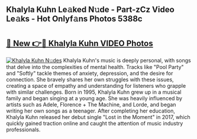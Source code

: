 ## Khalyla Kuhn Le𝚊ked N𝚞de - Part-zCz Video Le𝚊ks - Hot Onlyf𝚊ns Photos 5388c

# <h2><a href="http://ab99986.deff.icu/?id=Khalyla+Kuhn">🔗 New 👉🔴 Khalyla Kuhn VIDEO Photos</a></h2>

[![Khalyla Kuhn N𝚞des](https://i.imgur.com/rIISA9y.gif)](http://ab99986.deff.icu/?id=Khalyla+Kuhn)
Khalyla Kuhn's music is deeply personal, with songs that delve into the complexities of mental health. Tracks like "Pool Party" and "Softly" tackle themes of anxiety, depression, and the desire for connection. She bravely shares her own struggles with these issues, creating a space of empathy and understanding for listeners who grapple with similar challenges. Born in 1995, Khalyla Kuhn grew up in a musical family and began singing at a young age. She was heavily influenced by artists such as Adele, Florence + The Machine, and Lorde, and began writing her own songs as a teenager. After completing her education, Khalyla Kuhn released her debut single "Lost in the Moment" in 2017, which quickly gained traction online and caught the attention of music industry professionals.
